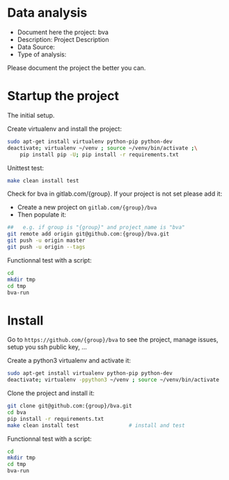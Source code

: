 # Data analysis
- Document here the project: bva
- Description: Project Description
- Data Source:
- Type of analysis:

Please document the project the better you can.

# Startup the project

The initial setup.

Create virtualenv and install the project:
```bash
sudo apt-get install virtualenv python-pip python-dev
deactivate; virtualenv ~/venv ; source ~/venv/bin/activate ;\
    pip install pip -U; pip install -r requirements.txt
```

Unittest test:
```bash
make clean install test
```

Check for bva in gitlab.com/{group}.
If your project is not set please add it:

- Create a new project on `gitlab.com/{group}/bva`
- Then populate it:

```bash
##   e.g. if group is "{group}" and project_name is "bva"
git remote add origin git@github.com:{group}/bva.git
git push -u origin master
git push -u origin --tags
```

Functionnal test with a script:

```bash
cd
mkdir tmp
cd tmp
bva-run
```

# Install

Go to `https://github.com/{group}/bva` to see the project, manage issues,
setup you ssh public key, ...

Create a python3 virtualenv and activate it:

```bash
sudo apt-get install virtualenv python-pip python-dev
deactivate; virtualenv -ppython3 ~/venv ; source ~/venv/bin/activate
```

Clone the project and install it:

```bash
git clone git@github.com:{group}/bva.git
cd bva
pip install -r requirements.txt
make clean install test                # install and test
```
Functionnal test with a script:

```bash
cd
mkdir tmp
cd tmp
bva-run
```
